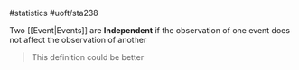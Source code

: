 #statistics 
#uoft/sta238 

Two [[Event|Events]] are **Independent** if the observation of one event does not affect the observation of another

> This definition could be better